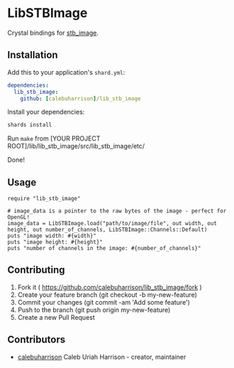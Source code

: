 # LibSTBImage

Crystal bindings for [stb_image](https://github.com/nothings/stb#stb_libs).

## Installation

Add this to your application's `shard.yml`:

```yaml
dependencies:
  lib_stb_image:
    github: [calebuharrison]/lib_stb_image
```

Install your dependencies:
```sh
shards install
```

Run `make` from [YOUR PROJECT ROOT]/lib/lib_stb_image/src/lib_stb_image/etc/

Done!

## Usage

```crystal
require "lib_stb_image"

# image_data is a pointer to the raw bytes of the image - perfect for OpenGL!
image_data = LibSTBImage.load("path/to/image/file", out width, out height, out number_of_channels, LibSTBImage::Channels::Default)
puts "image width: #{width}"
puts "image height: #{height}"
puts "number of channels in the image: #{number_of_channels}"
```

## Contributing

1. Fork it ( https://github.com/calebuharrison/lib_stb_image/fork )
2. Create your feature branch (git checkout -b my-new-feature)
3. Commit your changes (git commit -am 'Add some feature')
4. Push to the branch (git push origin my-new-feature)
5. Create a new Pull Request

## Contributors

- [calebuharrison](https://github.com/calebuharrison) Caleb Uriah Harrison - creator, maintainer
